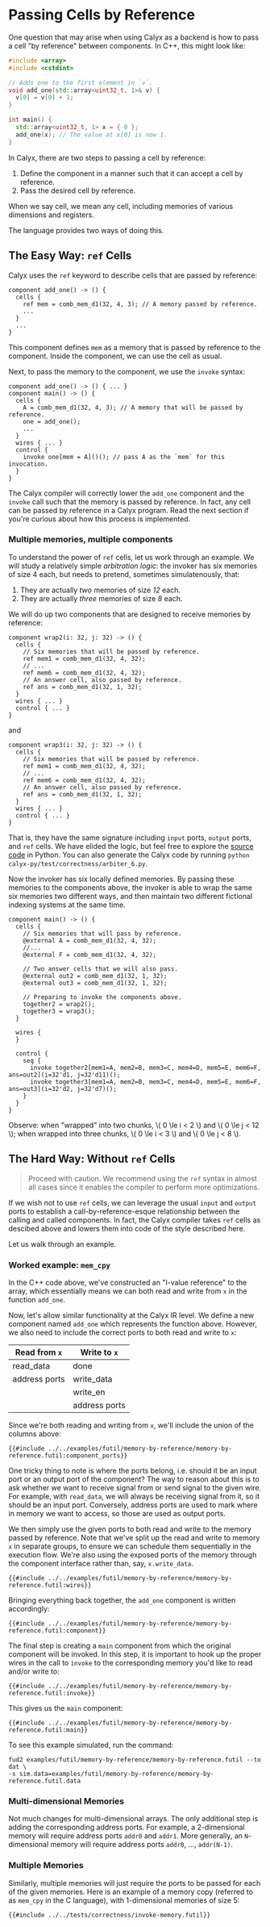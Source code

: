 # Passing Cells by Reference

One question that may arise when using Calyx as a backend is how to
pass a cell "by reference" between components. In C++, this might look like:
```C++
#include <array>
#include <cstdint>

// Adds one to the first element in `v`.
void add_one(std::array<uint32_t, 1>& v) {
  v[0] = v[0] + 1;
}

int main() {
  std::array<uint32_t, 1> x = { 0 };
  add_one(x); // The value at x[0] is now 1.
}
```

In Calyx, there are two steps to passing a cell by reference:
1. Define the component in a manner such that it can accept a cell by reference.
2. Pass the desired cell by reference.

When we say cell, we mean any cell, including memories of various dimensions and registers.

The language provides two ways of doing this.

## The Easy Way: `ref` Cells

Calyx uses the `ref` keyword to describe cells that are passed by reference:

```
component add_one() -> () {
  cells {
    ref mem = comb_mem_d1(32, 4, 3); // A memory passed by reference.
    ...
  }
  ...
}
```

This component defines `mem` as a memory that is passed by reference to the component.
Inside the component, we can use the cell as usual.

Next, to pass the memory to the component, we use the `invoke` syntax:
```
component add_one() -> () { ... }
component main() -> () {
  cells {
    A = comb_mem_d1(32, 4, 3); // A memory that will be passed by reference.
    one = add_one();
    ...
  }
  wires { ... }
  control {
    invoke one[mem = A]()(); // pass A as the `mem` for this invocation.
  }
}
```

The Calyx compiler will correctly lower the `add_one` component and the `invoke` call such that the memory is passed by reference.
In fact, any cell can be passed by reference in a Calyx program.
Read the next section if you're curious about how this process is implemented.

### Multiple memories, multiple components

To understand the power of `ref` cells, let us work through an example.
We will study a relatively simple _arbitration logic_:
the invoker has six memories of size 4 each, but needs to pretend, sometimes simulatenously, that:
1. They are actually _two_ memories of size _12_ each.
2. They are actually _three_ memories of size _8_ each.


We will do up two components that are designed to receive memories by reference:

```
component wrap2(i: 32, j: 32) -> () {
  cells {
    // Six memories that will be passed by reference.
    ref mem1 = comb_mem_d1(32, 4, 32);
    // ...
    ref mem6 = comb_mem_d1(32, 4, 32);
    // An answer cell, also passed by reference.
    ref ans = comb_mem_d1(32, 1, 32);
  }
  wires { ... }
  control { ... }
}
```
and
```
component wrap3(i: 32, j: 32) -> () {
  cells {
    // Six memories that will be passed by reference.
    ref mem1 = comb_mem_d1(32, 4, 32);
    // ...
    ref mem6 = comb_mem_d1(32, 4, 32);
    // An answer cell, also passed by reference.
    ref ans = comb_mem_d1(32, 1, 32);
  }
  wires { ... }
  control { ... }
}
```

That is, they have the same signature including `input` ports, `output` ports, and `ref` cells.
We have elided the logic, but feel free to explore the [source code][arbiter_6.py] in Python. You can also generate the Calyx code by running `python calyx-py/test/correctness/arbiter_6.py`.

Now the invoker has six locally defined memories.
By passing these memories to the components above, the invoker is able to wrap the same six memories two different ways, and then maintain two different fictional indexing systems at the same time.

```
component main() -> () {
  cells {
    // Six memories that will pass by reference.
    @external A = comb_mem_d1(32, 4, 32);
    //...
    @external F = comb_mem_d1(32, 4, 32);

    // Two answer cells that we will also pass.
    @external out2 = comb_mem_d1(32, 1, 32);
    @external out3 = comb_mem_d1(32, 1, 32);

    // Preparing to invoke the components above.
    together2 = wrap2();
    together3 = wrap3();
  }

  wires {
  }

  control {
    seq {
      invoke together2[mem1=A, mem2=B, mem3=C, mem4=D, mem5=E, mem6=F, ans=out2](i=32'd1, j=32'd11)();
      invoke together3[mem1=A, mem2=B, mem3=C, mem4=D, mem5=E, mem6=F, ans=out3](i=32'd2, j=32'd7)();
    }
  }
}
```

Observe: when "wrapped" into two chunks, \\( 0 \le i < 2 \\) and \\( 0 \le j < 12 \\); when wrapped into three chunks, \\( 0 \le i < 3 \\) and \\( 0 \le j < 8 \\).


## The Hard Way: Without `ref` Cells

> Proceed with caution. We recommend using the `ref` syntax in almost all cases since it enables the compiler to perform more optimizations.

If we wish not to use `ref` cells, we can leverage the usual `input` and `output` ports to establish a call-by-reference-esque relationship between the calling and called components.
In fact, the Calyx compiler takes `ref` cells as descibed above and lowers them into code of the style described here.

Let us walk through an example.

### Worked example: `mem_cpy`

In the C++ code above, we've constructed an "l-value reference" to the array,
which essentially means we can both read and write from `x` in the function
`add_one`.

Now, let's allow similar functionality at the Calyx IR level.
We define a new component named `add_one` which represents the function
above. However, we also need to include the correct ports to both read
and write to `x`:

|  Read from `x` | Write to `x`  |
|----------------|---------------|
| read_data      | done          |
| address ports  | write_data    |
|                | write_en      |
|                | address ports |

Since we're both reading and writing from `x`, we'll
include the union of the columns above:
```
{{#include ../../examples/futil/memory-by-reference/memory-by-reference.futil:component_ports}}
```

One tricky thing to note is where the ports belong, i.e. should it be
an input port or an output port of the component? The way to reason about this
is to ask whether we want to receive signal from or send signal to the given wire. For example,
with `read_data`, we will always be receiving signal from it, so it should be an input port.
Conversely, address ports are used to mark where in memory we want to access,
so those are used as output ports.

We then simply use the given ports to both read and write to the memory passed
by reference. Note that we've split up the read and write to memory `x` in separate groups,
to ensure we can schedule them sequentially in the execution flow.
We're also using the exposed ports of the memory through the component interface rather than,
say, `x.write_data`.
```
{{#include ../../examples/futil/memory-by-reference/memory-by-reference.futil:wires}}
```

Bringing everything back together, the `add_one` component is written accordingly:
```
{{#include ../../examples/futil/memory-by-reference/memory-by-reference.futil:component}}
```

The final step is creating a `main` component from which the original component
will be invoked. In this step, it is important to hook up the proper wires in the
call to `invoke` to the corresponding memory you'd like to read and/or write to:
```
{{#include ../../examples/futil/memory-by-reference/memory-by-reference.futil:invoke}}
```

This gives us the `main` component:
```
{{#include ../../examples/futil/memory-by-reference/memory-by-reference.futil:main}}
```

To see this example simulated, run the command:
```
fud2 examples/futil/memory-by-reference/memory-by-reference.futil --to dat \
-s sim.data=examples/futil/memory-by-reference/memory-by-reference.futil.data
```

### Multi-dimensional Memories
Not much changes for multi-dimensional arrays. The only additional step is adding
the corresponding address ports. For example, a 2-dimensional memory will require address ports
`addr0` and `addr1`. More generally, an `N`-dimensional memory will require address ports
`addr0`, ..., `addr(N-1)`.

### Multiple Memories
Similarly, multiple memories will just require the ports to be passed for each of the given memories.
Here is an example of a memory copy (referred to as `mem_cpy` in the C language), with 1-dimensional memories of size 5:
```
{{#include ../../tests/correctness/invoke-memory.futil}}
```

[arbiter_6.py]: https://github.com/calyxir/calyx/blob/main/calyx-py/test/correctness/arbiter_6.py